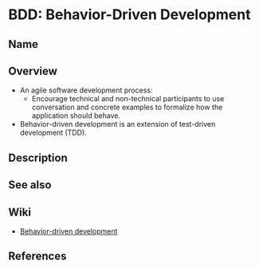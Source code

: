 # BDD: Behavior-Driven Development

## Name

## Overview
- An agile software development process:
   - Encourage technical and non-technical participants to use conversation and concrete examples to formalize how the application should behave.
- Behavior-driven development is an extension of test-driven development (TDD).

## Description

## See also

## Wiki
- [Behavior-driven development](https://en.wikipedia.org/wiki/Behavior-driven_development)

## References
